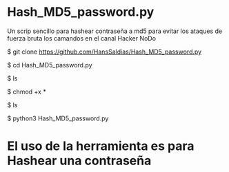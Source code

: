 # Hash_MD5_password.py
Un scrip sencillo para hashear contraseña a md5
 para evitar los ataques de fuerza bruta los camandos en el canal Hacker NoDo 

$ git clone https://github.com/HansSaldias/Hash_MD5_password.py

$ cd Hash_MD5_password.py

$ ls

$ chmod +x *

$ ls

$ python3 Hash_MD5_password.py

# El uso de la herramienta es para Hashear una contraseña 



